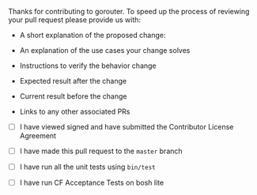 Thanks for contributing to gorouter. To speed up the process of reviewing your pull request please provide us with:

* A short explanation of the proposed change:

* An explanation of the use cases your change solves

* Instructions to verify the behavior change

* Expected result after the change

* Current result before the change

* Links to any other associated PRs

* [ ] I have viewed signed and have submitted the Contributor License Agreement

* [ ] I have made this pull request to the `master` branch

* [ ] I have run all the unit tests using `bin/test`

* [ ] I have run CF Acceptance Tests on bosh lite

